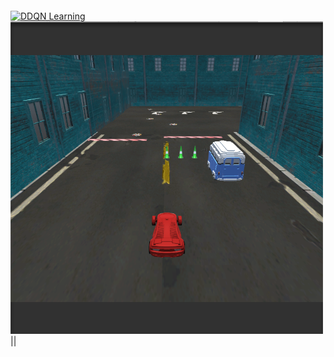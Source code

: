 ||
|:---:|
<a href="https://github.com/AmrAymanKhalil505/CarSimulation"><img src="https://media.giphy.com/media/XteZyHqKuNtWp0O21w/giphy.gif" alt="DDQN Learning"/></a>
<img src="https://github.com/AmrAymanKhalil505/CarSimulation/blob/master/AutonomousCar2018_2_17f1/Assets/autonomousCar/Amr/photos/CaptureCarsimulatio.PNG?raw=true" width="500" height="500" alt="CaptureCarsimulatio.PNG"> 
||
